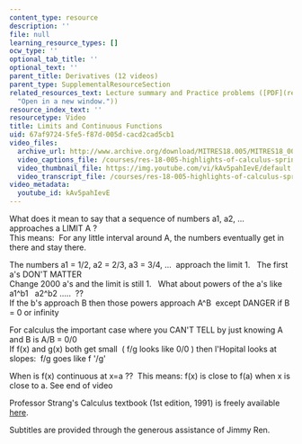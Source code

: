 ```yaml
---
content_type: resource
description: ''
file: null
learning_resource_types: []
ocw_type: ''
optional_tab_title: ''
optional_text: ''
parent_title: Derivatives (12 videos)
parent_type: SupplementalResourceSection
related_resources_text: Lecture summary and Practice problems ([PDF](resources/mitres18_05s10_limits_continuous_functions
  "Open in a new window."))
resource_index_text: ''
resourcetype: Video
title: Limits and Continuous Functions
uid: 67af9724-5fe5-f87d-005d-cacd2cad5cb1
video_files:
  archive_url: http://www.archive.org/download/MITRES18.005/MITRES18_005S10_LimitsContinuous_300k.mp4
  video_captions_file: /courses/res-18-005-highlights-of-calculus-spring-2010/d9c26d46a4385631ae13766bff2312cb_kAv5pahIevE.vtt
  video_thumbnail_file: https://img.youtube.com/vi/kAv5pahIevE/default.jpg
  video_transcript_file: /courses/res-18-005-highlights-of-calculus-spring-2010/7417ddcecca3d9b20efbd35972665c11_kAv5pahIevE.pdf
video_metadata:
  youtube_id: kAv5pahIevE
---
```


What does it mean to say that a sequence of numbers a1, a2, ...  approaches a LIMIT A ?  
This means:  For any little interval around A, the numbers eventually get in there and stay there.  
  
The numbers a1 = 1/2, a2 = 2/3, a3 = 3/4, ...  approach the limit 1.   The first a's DON'T MATTER  
Change 2000 a's and the limit is still 1.   What about powers of the a's like a1^b1   a2^b2 .....  ??  
If the b's approach B then those powers approach A^B  except DANGER if B = 0 or infinity  
  
For calculus the important case where you CAN'T TELL by just knowing A and B is A/B = 0/0  
If f(x) and g(x) both get small  ( f/g looks like 0/0 ) then l'Hopital looks at slopes:  f/g goes like f '/g'  
  
When is f(x) continuous at x=a ??  This means: f(x) is close to f(a) when x is close to a. See end of video

Professor Strang's Calculus textbook (1st edition, 1991) is freely available [here](/courses/res-18-001-calculus-online-textbook-spring-2005).

Subtitles are provided through the generous assistance of Jimmy Ren.